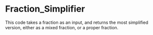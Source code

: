 # Fraction_Simplifier

This code takes a fraction as an input, and returns the most simplified version, either as a mixed fraction, or a proper fraction.

